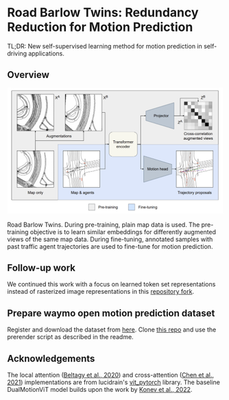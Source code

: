 # Road Barlow Twins: Redundancy Reduction for Motion Prediction
TL;DR: New self-supervised learning method for motion prediction in self-driving applications.

## Overview
![Overview](road_barlow_twins.png "Overview")

Road Barlow Twins. During pre-training, plain map data is used. 
The pre-training objective is to learn similar embeddings for differently augmented views of the same map data. During fine-tuning, annotated samples with past traffic agent trajectories are used to fine-tune for motion prediction.

## Follow-up work
We continued this work with a focus on learned token set representations instead of rasterized image representations in this [repository fork](https://github.com/KIT-MRT/red-motion).  

## Prepare waymo open motion prediction dataset
Register and download the dataset from [here](https://waymo.com/open).
Clone [this repo](https://github.com/kbrodt/waymo-motion-prediction-2021) and use the prerender script as described in the readme.

## Acknowledgements
The local attention ([Beltagy et al., 2020](https://arxiv.org/abs/2004.05150)) and cross-attention ([Chen et al., 2021](https://arxiv.org/abs/2103.14899)) implementations are from lucidrain's [vit_pytorch](https://github.com/lucidrains/vit-pytorch) library.
The baseline DualMotionViT model builds upon the work by [Konev et al., 2022](https://arxiv.org/abs/2206.02163).
